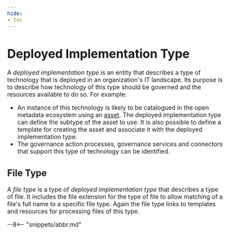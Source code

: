 ```yaml
---
hide:
- toc
---
```


<!-- SPDX-License-Identifier: CC-BY-4.0 -->
<!-- Copyright Contributors to the Egeria project. -->

# Deployed Implementation Type

A *deployed implementation type* is an entity that describes a type of technology that is deployed in an organization's IT landscape.  Its purpose is to describe how technology of this type should be governed and the resources available to do so.  For example:

* An instance of this technology is likely to be catalogued in the open metadata ecosystem using an [asset](/concepts/asset).  The deployed implementation type can define the subtype of the asset to use.  It is also possible to define a template for creating the asset and associate it with the deployed implementation type.
* The governance action processes, governance services and connectors that support this type of technology can be identified.


## File Type

A *file type* is a type of *deployed implementation type* that describes a type of file.  It includes the file extension for the type of file to allow matching of a file's full name to a specific file type.  Again the file type links to templates and resources for processing files of this type.



--8<-- "snippets/abbr.md"
